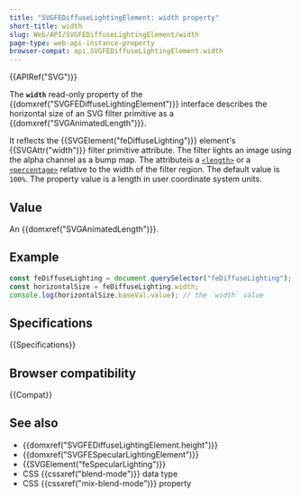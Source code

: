 ```yaml
---
title: "SVGFEDiffuseLightingElement: width property"
short-title: width
slug: Web/API/SVGFEDiffuseLightingElement/width
page-type: web-api-instance-property
browser-compat: api.SVGFEDiffuseLightingElement.width
---
```


{{APIRef("SVG")}}

The **`width`** read-only property of the {{domxref("SVGFEDiffuseLightingElement")}} interface describes the horizontal size of an SVG filter primitive as a {{domxref("SVGAnimatedLength")}}.

It reflects the {{SVGElement("feDiffuseLighting")}} element's {{SVGAttr("width")}} filter primitive attribute. The filter lights an image using the alpha channel as a bump map. The attributeis a [`<length>`](/en-US/docs/Web/SVG/Content_type#length) or a [`<percentage>`](/en-US/docs/Web/SVG/Content_type#percentage) relative to the width of the filter region. The default value is `100%`. The property value is a length in user coordinate system units.

## Value

An {{domxref("SVGAnimatedLength")}}.

## Example

```js
const feDiffuseLighting = document.querySelector("feDiffuseLighting");
const horizontalSize = feDiffuseLighting.width;
console.log(horizontalSize.baseVal.value); // the `width` value
```

## Specifications

{{Specifications}}

## Browser compatibility

{{Compat}}

## See also

- {{domxref("SVGFEDiffuseLightingElement.height")}}
- {{domxref("SVGFESpecularLightingElement")}}
- {{SVGElement("feSpecularLighting")}}
- CSS {{cssxref("blend-mode")}} data type
- CSS {{cssxref("mix-blend-mode")}} property
